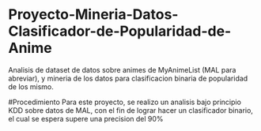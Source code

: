 # Proyecto-Mineria-Datos-Clasificador-de-Popularidad-de-Anime
Analisis de dataset de datos sobre animes de MyAnimeList (MAL para abreviar), y mineria de los datos para clasificacion binaria de popularidad de los mismo.

#Procedimiento
Para este proyecto, se realizo un analisis bajo principio KDD sobre datos de MAL, con el fin de lograr hacer un clasificador binario, el cual se espera supere una precision del 90%


